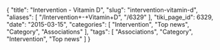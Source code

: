 {
    "title": "Intervention - Vitamin D",
    "slug": "intervention-vitamin-d",
    "aliases": [
        "/Intervention+-+Vitamin+D",
        "/6329"
    ],
    "tiki_page_id": 6329,
    "date": "2015-03-15",
    "categories": [
        "Intervention",
        "Top news",
        "Category",
        "Associations"
    ],
    "tags": [
        "Associations",
        "Category",
        "Intervention",
        "Top news"
    ]
}